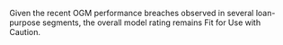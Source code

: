 Given the recent OGM performance breaches observed in several loan-purpose segments, the overall model rating remains Fit for Use with Caution.
